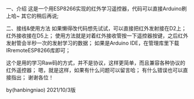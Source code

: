 一、介绍
这是一个用ESP8266实现的红外学习遥控器，代码可以直接Arduino刷上哈~
其它的稍后再说;

二、接线&使用方法
如果懒得改代码想先试试，可以直接把红外发射接在D2上；红外接收接在D5上；
使用方法就是对着红外接收管按一下遥控器按键，之后红外发射管会半秒一次的发射学习的数据；
如果是Arduino IDE，在管理库里下载IRremoteESP8266库即可；

这个是用的学习Raw码的方式，并不是协议，这样更简单，而且兼容各种协议的红外遥控器；
嗯，就是这样，如果有什么问题可以留言哈；
有什么错误也可以直接指出；
谢谢各位！

by(hanbingniao)
2021/10/3版
